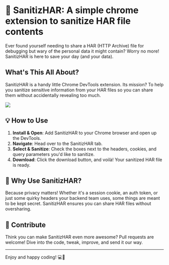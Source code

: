 # 🔐 SanitizHAR: A simple chrome extension to sanitize HAR file contents

Ever found yourself needing to share a HAR (HTTP Archive) file for debugging but wary of the personal data it might contain? Worry no more! SanitizHAR is here to save your day (and your data).

## What's This All About?

SanitizHAR is a handy little Chrome DevTools extension. Its mission? To help you sanitize sensitive information from your HAR files so you can share them without accidentally revealing too much.

![](https://github.com/shayonj/sanitizhar/blob/main/internal/preview.jpg?raw=true)

## 💡 How to Use

1. **Install & Open**: Add SanitizHAR to your Chrome browser and open up the DevTools.
2. **Navigate**: Head over to the SanitizHAR tab.
3. **Select & Sanitize**: Check the boxes next to the headers, cookies, and query parameters you'd like to sanitize.
4. **Download**: Click the download button, and voilà! Your sanitized HAR file is ready.

## 🤔 Why Use SanitizHAR?

Because privacy matters! Whether it's a session cookie, an auth token, or just some quirky headers your backend team uses, some things are meant to be kept secret. SanitizHAR ensures you can share HAR files without oversharing.

## 🌟 Contribute

Think you can make SanitizHAR even more awesome? Pull requests are welcome! Dive into the code, tweak, improve, and send it our way.

---

Enjoy and happy coding! 💻🎉
